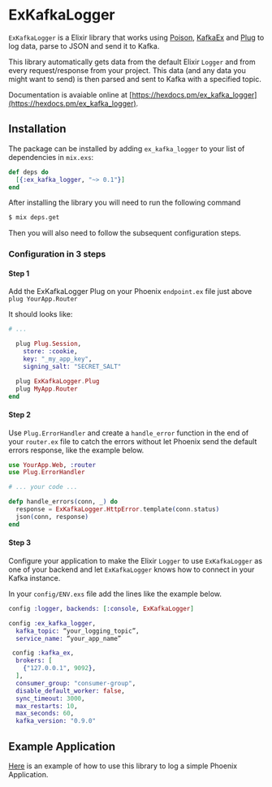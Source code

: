 # ExKafkaLogger

`ExKafkaLogger` is a Elixir library that works using [Poison](https://github.com/devinus/poison "Poison Library Github"), [KafkaEx](https://github.com/kafkaex/kafka_ex "KafkaEx library Github") and [Plug](https://github.com/elixir-lang/plug "Elixir Plug library Github") to log data, parse to JSON and send it to Kafka.

This library automatically gets data from the default Elixir `Logger` and from
every request/response from your project. This data (and any data you might
want to send) is then parsed and sent to Kafka with a specified topic.

Documentation is avaiable online at [https://hexdocs.pm/ex_kafka_logger](https://hexdocs.pm/ex_kafka_logger).


## Installation

The package can be installed by adding `ex_kafka_logger` to your list of
dependencies in `mix.exs`:

```elixir
def deps do
  [{:ex_kafka_logger, "~> 0.1"}]
end
```

After installing the library you will need to run the following command
```bash
$ mix deps.get
```

Then you will also need to follow the subsequent configuration steps.

### Configuration in 3 steps

#### Step 1

Add the ExKafkaLogger Plug on your Phoenix `endpoint.ex` file just above `plug YourApp.Router`

It should looks like:

```elixir
# ...

  plug Plug.Session,
    store: :cookie,
    key: "_my_app_key",
    signing_salt: "SECRET_SALT"

  plug ExKafkaLogger.Plug
  plug MyApp.Router
end
```

#### Step 2

Use `Plug.ErrorHandler` and create a `handle_error` function in the end of your `router.ex` file to catch the
 errors without let Phoenix send the default errors response, like the example below.

```elixir
use YourApp.Web, :router
use Plug.ErrorHandler

# ... your code ...

defp handle_errors(conn, _) do
  response = ExKafkaLogger.HttpError.template(conn.status)
  json(conn, response)
end
```

#### Step 3

Configure your application to make the Elixir `Logger` to use `ExKafkaLogger` as
one of your backend and let `ExKafkaLogger` knows how to connect in your Kafka
instance.

In your `config/ENV.exs` file add the lines like the example below.

```elixir
config :logger, backends: [:console, ExKafkaLogger]

config :ex_kafka_logger,
  kafka_topic: “your_logging_topic”,
  service_name: “your_app_name”

 config :kafka_ex,
  brokers: [
    {"127.0.0.1", 9092},
  ],
  consumer_group: "consumer-group",
  disable_default_worker: false,
  sync_timeout: 3000,
  max_restarts: 10,
  max_seconds: 60,
  kafka_version: "0.9.0"
```

## Example Application

[Here](https://github.com/goalves/phoenixLoggedApp) is an example of how to use
this library to log a simple Phoenix Application.
